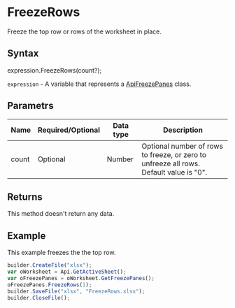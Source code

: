 # FreezeRows

Freeze the top row or rows of the worksheet in place.

## Syntax

expression.FreezeRows(count?);

`expression` - A variable that represents a [ApiFreezePanes](../ApiFreezePanes.md) class.

## Parametrs

| **Name** | **Required/Optional** | **Data type** | **Description** |
| ------------- | ------------- | ------------- | ------------- |
| count | Optional | Number | Optional number of rows to freeze, or zero to unfreeze all rows. Default value is "0". |

## Returns

This method doesn't return any data.

## Example

This example freezes the the top row.

```javascript
builder.CreateFile("xlsx");
var oWorksheet = Api.GetActiveSheet();
var oFreezePanes = oWorksheet.GetFreezePanes();
oFreezePanes.FreezeRows(1);
builder.SaveFile("xlsx", "FreezeRows.xlsx");
builder.CloseFile();
```
